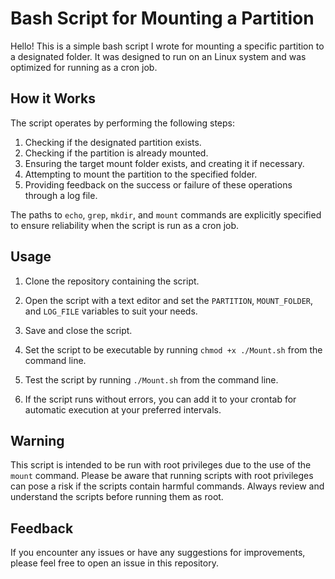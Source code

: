 # Bash Script for Mounting a Partition

Hello! This is a simple bash script I wrote for mounting a specific partition to a designated folder. It was designed to run on an Linux system and was optimized for running as a cron job.

## How it Works

The script operates by performing the following steps:

1. Checking if the designated partition exists.
2. Checking if the partition is already mounted.
3. Ensuring the target mount folder exists, and creating it if necessary.
4. Attempting to mount the partition to the specified folder.
5. Providing feedback on the success or failure of these operations through a log file.

The paths to `echo`, `grep`, `mkdir`, and `mount` commands are explicitly specified to ensure reliability when the script is run as a cron job.

## Usage

1. Clone the repository containing the script.

2. Open the script with a text editor and set the `PARTITION`, `MOUNT_FOLDER`, and `LOG_FILE` variables to suit your needs.

3. Save and close the script.

4. Set the script to be executable by running `chmod +x ./Mount.sh` from the command line.

5. Test the script by running `./Mount.sh` from the command line.

6. If the script runs without errors, you can add it to your crontab for automatic execution at your preferred intervals.

## Warning

This script is intended to be run with root privileges due to the use of the `mount` command. Please be aware that running scripts with root privileges can pose a risk if the scripts contain harmful commands. Always review and understand the scripts before running them as root.

## Feedback

If you encounter any issues or have any suggestions for improvements, please feel free to open an issue in this repository.
